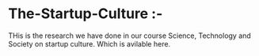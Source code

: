# The-Startup-Culture :-

THis is the research we have done in our course Science, Technology and Society on startup culture. Which is avilable here.
